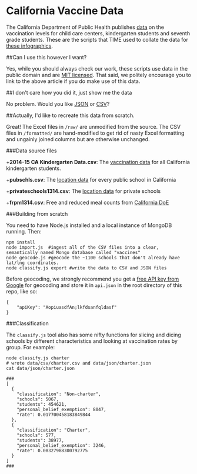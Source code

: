 California Vaccine Data
=====

The California Department of Public Health publishes [data](http://www.cdph.ca.gov/programs/immunize/pages/immunizationlevels.aspx) on the vaccination levels for child care centers, kindergarten students and seventh grade students. These are the scripts that TIME used to collate the data for [these infographics](http://time.com/3728434/graphic-which-parents-arent-vaccinating-their-kids-in-california).

##Can I use this however I want?

Yes, while you should always check our work, these scripts use data in the public domain and are [MIT licensed](LICENSE.md). That said, we politely encourage you to link to the above article if you do make use of this data.

##I don't care how you did it, just show me the data

No problem. Would you like [JSON](/data/json/california_vaccine_data.json) or [CSV](/data/csv/california_vaccine_data.csv)?

##Actually, I'd like to recreate this data from scratch.

Great! The Excel files in `/raw/` are unmodified from the source. The CSV files in `/formatted/` are hand-modified to get rid of nasty Excel formatting and ungainly joined columns but are otherwise unchanged.

###Data source files

+**2014-15 CA Kindergarten Data.csv**: The [vaccination data](http://www.cdph.ca.gov/programs/immunize/pages/immunizationlevels.aspx) for all California kindergarten students.

+**pubschls.csv**: The [location data](http://www.cde.ca.gov/ds/si/ds/fspubschls.asp) for every public school in California

+**privateschools1314.csv**: The [location data](http://www.cde.ca.gov/ds/si/ps/) for private schools

+**frpm1314.csv**: Free and reduced meal counts from [California DoE](http://www.cde.ca.gov/ds/sd/sd/filessp.asp)

###Building from scratch

You need to have Node.js installed and a local instance of MongoDB running. Then:

	npm install
	node import.js 	#ingest all of the CSV files into a clear, semantically named Mongo database called "vaccines"
	node geocode.js #geocode the ~1100 schools that don't already have lat/lng coordinates.
	node classify.js export #write the data to CSV and JSON files

Before geocoding, we strongly recommend you get a [free API key from Google](https://console.developers.google.com) for geocoding and store it in `api.json` in the root directory of this repo, like so:

	{
		"apiKey": "AopiuasdfAn;lkfdsanfqldasf"
	}

###Classification

The `classify.js` tool also has some nifty functions for slicing and dicing schools by different characteristics and looking at vaccination rates by group. For example:

	node classify.js charter
	# wrote data/csv/charter.csv and data/json/charter.json
	cat data/json/charter.json

	###
	[
	  {
	    "classification": "Non-charter",
	    "schools": 5067,
	    "students": 454621,
	    "personal_belief_exemption": 8047,
	    "rate": 0.017700458183849844
	  },
	  {
	    "classification": "Charter",
	    "schools": 577,
	    "students": 38977,
	    "personal_belief_exemption": 3246,
	    "rate": 0.08327988300792775
	  }
	]
	###

